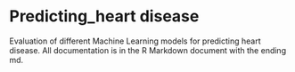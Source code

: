 # Predicting_heart disease

Evaluation of different Machine Learning models for predicting heart disease. All documentation is in the R Markdown document with the ending md.
